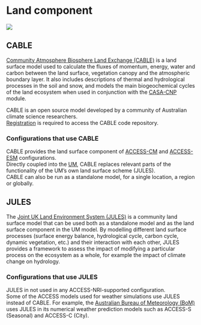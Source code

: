 #  Land component

<img src = "/assets/component-logos/component-maps/land-component-map.png" class="img-contain white-background with-border with-padding intro-img"></img>

## CABLE

<a href="https://trac.nci.org.au/trac/cable/wiki" target="_blank">Community Atmosphere Biosphere Land Exchange (CABLE)</a> is a land surface model used to calculate the fluxes of momentum, energy, water and carbon between the land surface, vegetation canopy and the atmospheric boundary layer. It also includes descriptions of thermal and hydrological processes in the soil and snow, and models the main biogeochemical cycles of the land ecosystem when used in conjunction with the <a href="../bgc_land#casa-cnp">CASA-CNP</a> module.  

CABLE is an open source model developed by a community of Australian climate science researchers. 
<br>
<a href="https://trac.nci.org.au/trac/cable/wiki/CABLE_Registration" target="_blank">Registration</a> is required to access the CABLE code repository.

### Configurations that use CABLE

CABLE provides the land surface component of <a href="../../configurations/access-cm">ACCESS-CM</a> and <a href="../../configurations/access-esm">ACCESS-ESM</a> configurations.
<br>
Directly coupled into the <a href="../atmosphere#unified-model-um">UM</a>, CABLE replaces relevant parts of the functionality of the UM’s own land surface scheme (JULES).
<br>
CABLE can also be run as a standalone model, for a single location, a region or globally.

## JULES

The <a href="https://jules.jchmr.org/" target="_blank">Joint UK Land Environment System (JULES)</a> is a community land surface model that can be used both as a standalone model and as the land surface component in the UM model. By modelling different land surface processes (surface energy balance, hydrological cycle, carbon cycle, dynamic vegetation, etc.) and their interaction with each other, JULES provides a framework to assess the impact of modifying a particular process on the ecosystem as a whole, for example the impact of climate change on hydrology.

### Configurations that use JULES

JULES in not used in any ACCESS-NRI-supported configuration.
<br>
Some of the ACCESS models used for weather simulations use JULES instead of CABLE. For example, the <a href="http://www.bom.gov.au/" target="_blank">Australian Bureau of Meteorology (BoM)</a> uses JULES in its numerical weather prediction models such as ACCESS-S (Seasonal) and ACCESS-C (City).
